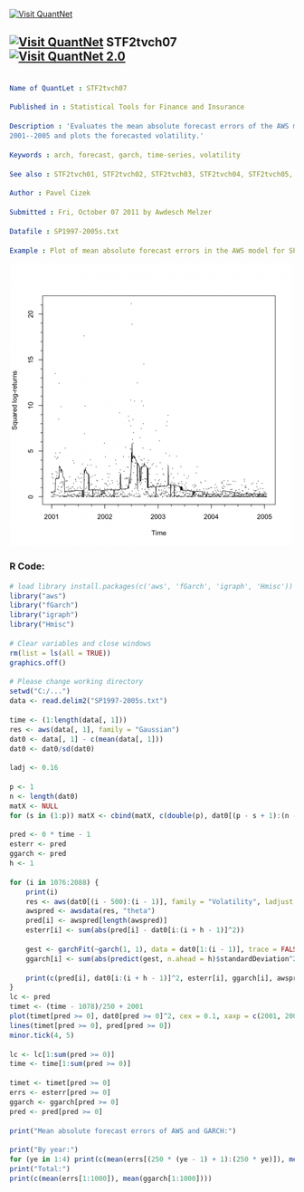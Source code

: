 
[<img src="https://github.com/QuantLet/Styleguide-and-FAQ/blob/master/pictures/banner.png" width="880" alt="Visit QuantNet">](http://quantlet.de/index.php?p=info)

## [<img src="https://github.com/QuantLet/Styleguide-and-Validation-procedure/blob/master/pictures/qloqo.png" alt="Visit QuantNet">](http://quantlet.de/) **STF2tvch07** [<img src="https://github.com/QuantLet/Styleguide-and-Validation-procedure/blob/master/pictures/QN2.png" width="60" alt="Visit QuantNet 2.0">](http://quantlet.de/d3/ia)

```yaml

Name of QuantLet : STF2tvch07

Published in : Statistical Tools for Finance and Insurance

Description : 'Evaluates the mean absolute forecast errors of the AWS model for SP500 data in years
2001--2005 and plots the forecasted volatility.'

Keywords : arch, forecast, garch, time-series, volatility

See also : STF2tvch01, STF2tvch02, STF2tvch03, STF2tvch04, STF2tvch05, STF2tvch06

Author : Pavel Cizek

Submitted : Fri, October 07 2011 by Awdesch Melzer

Datafile : SP1997-2005s.txt

Example : Plot of mean absolute forecast errors in the AWS model for SP500 data.

```

![Picture1](plot.png)


### R Code:
```r
# load library install.packages(c('aws', 'fGarch', 'igraph', 'Hmisc'))
library("aws")
library("fGarch")
library("igraph")
library("Hmisc")

# Clear variables and close windows
rm(list = ls(all = TRUE))
graphics.off()

# Please change working directory
setwd("C:/...")
data <- read.delim2("SP1997-2005s.txt")

time <- (1:length(data[, 1]))
res <- aws(data[, 1], family = "Gaussian")
dat0 <- data[, 1] - c(mean(data[, 1]))
dat0 <- dat0/sd(dat0)

ladj <- 0.16

p <- 1
n <- length(dat0)
matX <- NULL
for (s in (1:p)) matX <- cbind(matX, c(double(p), dat0[(p - s + 1):(n - s)]^2))

pred <- 0 * time - 1
esterr <- pred
ggarch <- pred
h <- 1

for (i in 1076:2088) {
    print(i)
    res <- aws(dat0[(i - 500):(i - 1)], family = "Volatility", ladjust = ladj, demo = FALSE)
    awspred <- awsdata(res, "theta")
    pred[i] <- awspred[length(awspred)]
    esterr[i] <- sum(abs(pred[i] - dat0[i:(i + h - 1)]^2))
    
    gest <- garchFit(~garch(1, 1), data = dat0[1:(i - 1)], trace = FALSE, include.mean = FALSE)
    ggarch[i] <- sum(abs(predict(gest, n.ahead = h)$standardDeviation^2 - dat0[i:(i + h - 1)]^2))
    
    print(c(pred[i], dat0[i:(i + h - 1)]^2, esterr[i], ggarch[i], awspred[length(awspred), ]))
}
lc <- pred
timet <- (time - 1078)/250 + 2001
plot(timet[pred >= 0], dat0[pred >= 0]^2, cex = 0.1, xaxp = c(2001, 2005, 4), xlab = "Time", ylab = "Squared log-returns")
lines(timet[pred >= 0], pred[pred >= 0])
minor.tick(4, 5)

lc <- lc[1:sum(pred >= 0)]
time <- time[1:sum(pred >= 0)]

timet <- timet[pred >= 0]
errs <- esterr[pred >= 0]
ggarch <- ggarch[pred >= 0]
pred <- pred[pred >= 0]

print("Mean absolute forecast errors of AWS and GARCH:")

print("By year:")
for (ye in 1:4) print(c(mean(errs[(250 * (ye - 1) + 1):(250 * ye)]), mean(ggarch[(250 * (ye - 1) + 1):(250 * ye)])))
print("Total:")
print(c(mean(errs[1:1000]), mean(ggarch[1:1000]))) 

```

